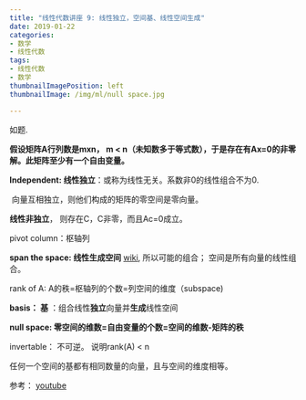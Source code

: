 ```yaml
---
title: "线性代数讲座 9: 线性独立，空间基、线性空间生成"
date: 2019-01-22
categories:
- 数学
- 线性代数
tags:
- 线性代数
- 数学
thumbnailImagePosition: left
thumbnailImage: /img/ml/null space.jpg

---
```


如题.
<!--more-->

**假设矩阵A行列数是mxn， m < n（未知数多于等式数），于是存在有Ax=0的非零解。此矩阵至少有一个自由变量。**



**Independent: 线性独立**：或称为线性无关。系数非0的线性组合不为0. 

​	向量互相独立，则他们构成的矩阵的零空间是零向量。

**线性非独立**， 则存在C，C非零，而且Ac=0成立。

pivot column：枢轴列

**span the space: 线性生成空间** [wiki](https://zh.wikipedia.org/zh-hans/%E7%BA%BF%E6%80%A7%E7%94%9F%E6%88%90%E7%A9%BA%E9%97%B4), 所以可能的组合； 空间是所有向量的线性组合。

rank of A: A的秩=枢轴列的个数=列空间的维度（subspace)

**basis： 基** ：组合线性**独立**向量并**生成**线性空间

**null space: 零空间的维数=自由变量的个数=空间的维数-矩阵的秩**

invertable： 不可逆。 说明rank(A) < n



任何一个空间的基都有相同数量的向量，且与空间的维度相等。



参考：  [youtube](https://www.youtube.com/watch?v=yjBerM5jWsc&t=261s)



